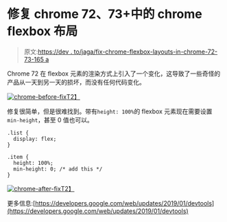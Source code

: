 # 修复 chrome 72、73+中的 chrome flexbox 布局

> 原文:[https://dev . to/jaga/fix-chrome-flexbox-layouts-in-chrome-72-73-165 a](https://dev.to/jaga/fix-chrome-flexbox-layouts-in-chrome-72-73-165a)

Chrome 72 在 flexbox 元素的渲染方式上引入了一个变化，这导致了一些奇怪的产品从一天到另一天的损坏，而没有任何代码变化。

[![chrome-before-fix](../Images/523ab12bfc464c528bc38cca62bce789.png)T2】](///static/fc02cb35b46762ccb2e475c40e37bf2d/7f393/chrome-before-fix.png)

修复很简单，但是很难找到。带有`height: 100%`的 flexbox 元素现在需要设置`min-height`，甚至 0 值也可以。

```
.list {
  display: flex;
}

.item {
  height: 100%;
  min-height: 0; /* add this */
} 
```

[![chrome-after-fix](../Images/319a4276b677affd017beb616c064d76.png)T2】](///static/15b2702193a9e6066cee1dfbc315be15/7c949/chrome-after-fix.png)

更多信息:[https://developers.google.com/web/updates/2019/01/devtools](https://developers.google.com/web/updates/2019/01/devtools)